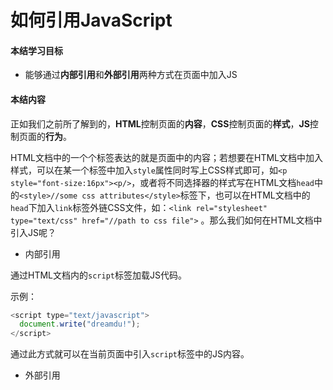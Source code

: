 # 如何引用JavaScript

#### 本结学习目标

* 能够通过**内部引用**和**外部引用**两种方式在页面中加入JS

#### 本结内容

正如我们之前所了解到的，**HTML**控制页面的**内容**，**CSS**控制页面的**样式**，**JS**控制页面的**行为**。

HTML文档中的一个个标签表达的就是页面中的内容；若想要在HTML文档中加入样式，可以在某一个标签中加入`style`属性同时写上CSS样式即可，如`<p style="font-size:16px"><p/>`，或者将不同选择器的样式写在HTML文档`head`中的`<style>//some css attributes</style>`标签下，也可以在HTML文档中的`head`下加入`link`标签外链CSS文件，如：`<link rel="stylesheet" type="text/css" href="//path to css file">` 。那么我们如何在HTML文档中引入JS呢？

* 内部引用

通过HTML文档内的`script`标签加载JS代码。

示例：

```Javascript
<script type="text/javascript">
  document.write("dreamdu!");
</script>
```

通过此方式就可以在当前页面中引入`script`标签中的JS内容。

* 外部引用



